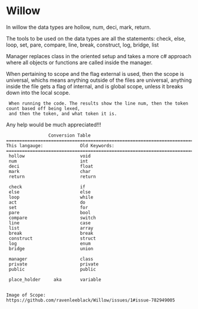 # Willow

In willow the data types are hollow, num, deci, mark, return.                  

The tools to be used on the data types are all the statements: check, else, loop, set, pare, compare, line, break, construct, log, bridge, list

Manager replaces class in the oriented setup and takes a more c# approach where all objects or functions are called inside the manager.

When pertaining to scope and the flag external is used, then the scope is universal, whichs means anything outside of the files are universal, anything inside the file gets a flag of internal, and is global scope, unless it breaks down into the local scope.

     When running the code. The results show the line num, then the token count based off being lexed, 
     and then the token, and what token it is.
     
Any help would be much appreciated!!!     
     

                    Conversion Table
    =================================================================================
    This langauge:              Old Keywords:
    =================================================================================
     hollow                     void
     num                        int
     deci                       float
     mark                       char
     return                     return

     check                      if
     else                       else
     loop                       while
     act                        do
     set                        for
     pare                       bool
     compare                    switch
     line                       case
     list                       array
     break                      break
     construct                  struct
     log                        enum
     bridge                     union

     manager                    class
     private                    private
     public                     public

     place_holder     aka       variable
           
           
    Image of Scope:     
    https://github.com/ravenleeblack/Willow/issues/1#issue-782949005       
           
     

